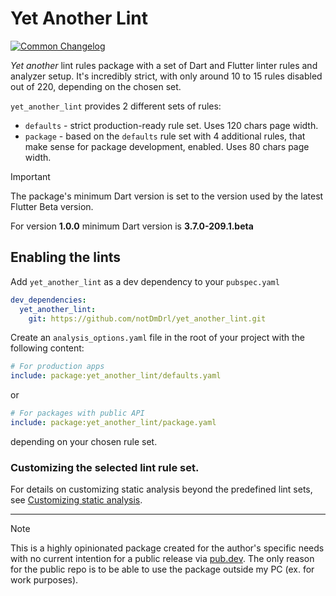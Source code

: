# Yet Another Lint

[![Common Changelog](https://common-changelog.org/badge.svg)](https://common-changelog.org)

_Yet another_ lint rules package with a set of Dart and Flutter linter rules and analyzer setup.
It's incredibly strict, with only around 10 to 15 rules disabled out of 220, depending on the chosen set.

`yet_another_lint` provides 2 different sets of rules:

-   `defaults` - strict production-ready rule set. Uses 120 chars page width.
-   `package` - based on the `defaults` rule set with 4 additional rules, that make sense for package development, enabled. Uses 80 chars page width.

> [!IMPORTANT]  
> The package's minimum Dart version is set to the version used by the latest Flutter Beta version.
>
> For version **1.0.0** minimum Dart version is **3.7.0-209.1.beta**

## Enabling the lints

Add `yet_another_lint` as a dev dependency to your `pubspec.yaml`

```yaml
dev_dependencies:
  yet_another_lint:
    git: https://github.com/notDmDrl/yet_another_lint.git
```

Create an `analysis_options.yaml` file in the root of your project with the following content:

```yaml
# For production apps
include: package:yet_another_lint/defaults.yaml
```

or

```yaml
# For packages with public API
include: package:yet_another_lint/package.yaml
```

depending on your chosen rule set.

### Customizing the selected lint rule set.

For details on customizing static analysis beyond the predefined lint sets, see [Customizing static analysis](https://dart.dev/tools/analysis).

---

> [!NOTE]
> This is a highly opinionated package created for the author's specific needs with no current intention for a public release via [pub.dev](https://pub.dev/).
> The only reason for the public repo is to be able to use the package outside my PC (ex. for work purposes).
